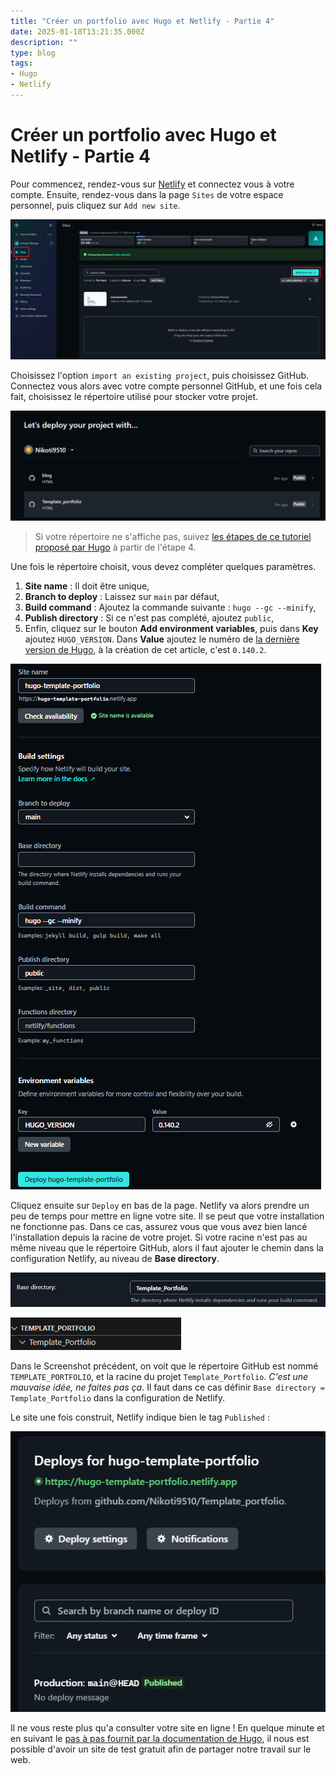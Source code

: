```yaml
---
title: "Créer un portfolio avec Hugo et Netlify - Partie 4"
date: 2025-01-18T13:21:35.000Z
description: ""
type: blog
tags:
- Hugo
- Netlify
---
```



# Créer un portfolio avec Hugo et Netlify - Partie 4

Pour commencez, rendez-vous sur [Netlify](https://app.netlify.com/) et connectez vous à votre compte. Ensuite, rendez-vous dans la page `Sites` de votre espace personnel, puis cliquez sur `Add new site`. 

![Ajouter un site à Netlify](ajouter-site-netlify.png "Ajouter un site à Netlify")

Choisissez l'option `import an existing project`, puis choisissez GitHub. Connectez vous alors avec votre compte personnel GitHub, et une fois cela fait, choisissez le répertoire utilisé pour stocker votre projet.

![Choix du répertoire à utiliser](choix-du-repo.png "Choix du répertoire à utiliser")

> Si votre répertoire ne s'affiche pas, suivez [les étapes de ce tutoriel proposé par Hugo](https://gohugo.io/hosting-and-deployment/hosting-on-netlify/) à partir de l'étape 4.

Une fois le répertoire choisit, vous devez compléter quelques paramètres. 

1. **Site name** : Il doit être unique,
2. **Branch to deploy** : Laissez sur `main` par défaut,
3. **Build command** : Ajoutez la commande suivante : `hugo --gc --minify`,
4. **Publish directory** : Si ce n'est pas complété, ajoutez `public`,
5. Enfin, cliquez sur le bouton **Add environment variables**, puis dans **Key** ajoutez `HUGO_VERSION`. Dans **Value** ajoutez le numéro de [la dernière version de Hugo](https://github.com/gohugoio/hugo/releases/latest), à la création de cet article, c'est `0.140.2`.

![Les paramètres dans Netlify ](parametre-netlify.png "Les paramètres dans Netlify")

Cliquez ensuite sur `Deploy` en bas de la page. Netlify va alors prendre un peu de temps pour mettre en ligne votre site. Il se peut que votre installation ne fonctionne pas. Dans ce cas, assurez vous que vous avez bien lancé l'installation depuis la racine de votre projet. Si votre racine n'est pas au même niveau que le répertoire GitHub, alors il faut ajouter le chemin dans la configuration Netlify, au niveau de **Base directory**. 

![Ajout du bon dossier comme racine](base-directory.png "Ajout du bon dossier comme racine")

![La racine du projet dans VScode](racine-vscode.png "La racine du projet dans VScode")

Dans le Screenshot précédent, on voit que le répertoire GitHub est nommé `TEMPLATE_PORTFOLIO`, et la racine du projet `Template_Portfolio`. *C'est une mauvaise idée, ne faites pas ça*. Il faut dans ce cas définir `Base directory = Template_Portfolio` dans la configuration de Netlify.

Le site une fois construit, Netlify indique bien le tag `Published` :

![Le site est bien en ligne](le-site-est-publie.png "Le site est bien en ligne")

Il ne vous reste plus qu'a consulter votre site en ligne ! En quelque minute et en suivant le [pas à pas fournit par la documentation de Hugo](https://gohugo.io/host-and-deploy/host-on-netlify/), il nous est possible d'avoir un site de test gratuit afin de partager notre travail sur le web.  